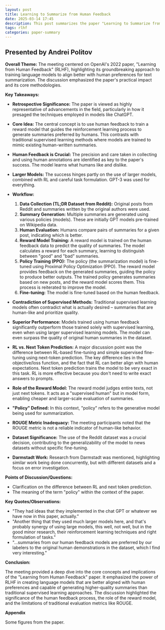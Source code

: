 ```yaml
---
layout: post
title: Learning to Summarize from Human Feedback
date: 2025-03-14 17:45
description: This post summarizes the paper "Learning to Summarize from Human Feedback"
tags: rlhf
categories: paper-summary
---
```


## Presented by Andrei Politov

**Overall Theme:** The meeting centered on OpenAI's 2022 paper, "Learning from Human Feedback" (RLHF), highlighting its groundbreaking approach to training language models to align better with human preferences for text summarization. The discussion emphasized the paper's practical impact and its core methodologies.

**Key Takeaways:**

*   **Retrospective Significance:** The paper is viewed as highly representative of advancements in the field, particularly in how it presaged the techniques employed in models like ChatGPT.
*   **Core Idea:** The central concept is to use human feedback to train a reward model that guides the reinforcement learning process to generate summaries preferred by humans. This contrasts with traditional supervised learning methods where models are trained to mimic existing human-written summaries.
*   **Human Feedback is Crucial:** The precision and care taken in collecting and using human annotations are identified as key to the paper's success.  The model learns what humans like and dislike.
*   **Larger Models:**  The success hinges partly on the use of larger models, combined with RL and careful task formulation. GPT-3 was used for everything.
*   **Workflow:**

    1.  **Data Collection (TL;DR Dataset from Reddit):** Original posts from Reddit and summaries written by the original authors were used.
    2.  **Summary Generation:** Multiple summaries are generated using various policies (models). These are initially GPT models pre-trained on Wikipedia data.
    3.  **Human Evaluation:** Humans compare pairs of summaries for a given post, indicating which is better.
    4.  **Reward Model Training:** A reward model is trained on the human feedback data to predict the quality of summaries.  The model calculates a reward for each summary, learning to distinguish between "good" and "bad" summaries.
    5.  **Policy Training (PPO):** The policy (the summarization model) is fine-tuned using Proximal Policy Optimization (PPO). The reward model provides feedback on the generated summaries, guiding the policy to produce better outputs. The trained policy generates summaries based on new posts, and the reward model scores them. This process is reiterated to improve the model.
    6.  **Fine-tuning:** The model is fine-tuned based on the human feedback.
*   **Contradiction of Supervised Methods:**  Traditional supervised learning models often contradict what is actually desired – summaries that are human-like and prioritize quality.
*   **Superior Performance:**  Models trained using human feedback significantly outperform those trained solely with supervised learning, even when using larger supervised learning models. The model can even surpass the quality of original human summaries in the dataset.
*   **RL vs. Next Token Prediction:** A major discussion point was the difference between RL-based fine-tuning and simple supervised fine-tuning using next-token prediction.  The key difference lies in the objective/loss function, and the fact that RL can better align with human expectations. Next token prediction trains the model to be very exact in this task. RL is more effective because you don't need to write exact answers to prompts.
*   **Role of the Reward Model:** The reward model judges entire texts, not just next tokens.  It acts as a "supervised human" but in model form, enabling cheaper and larger-scale evaluation of summaries.
*   **"Policy" Defined:** In this context, "policy" refers to the generative model being used for summarization.
*   **ROUGE Metric Inadequacy:** The meeting participants noted that the ROUGE metric is not a reliable indicator of human-like behavior.
*   **Dataset Significance:** The use of the Reddit dataset was a crucial decision, contributing to the generalizability of the model to news datasets without specific fine-tuning.
*   **Darmstadt Work:** Research from Darmstadt was mentioned, highlighting similar work being done concurrently, but with different datasets and a focus on error investigation.

**Points of Discussion/Questions:**

*   Clarification on the difference between RL and next token prediction.
*   The meaning of the term "policy" within the context of the paper.

**Key Quotes/Observations:**

*   "They had ideas that they implemented in the chat GPT or whatever we have now in this paper, actually."
*   "Another thing that they used much larger models here, and that's probably synergy of using large models, this well, not well, but in the good minor research, their reinforcement learning techniques and right formulation of tasks."
*   "...summaries from our human feedback models are preferred by our labelers to the original human demonstrations in the dataset, which I find very interesting."

**Conclusion:**

The meeting provided a deep dive into the core concepts and implications of the "Learning from Human Feedback" paper. It emphasized the power of RLHF in creating language models that are better aligned with human preferences and capable of generating higher-quality summaries than traditional supervised learning approaches. The discussion highlighted the significance of the human feedback process, the role of the reward model, and the limitations of traditional evaluation metrics like ROUGE.

**Appendix**

Some figures from the paper.
